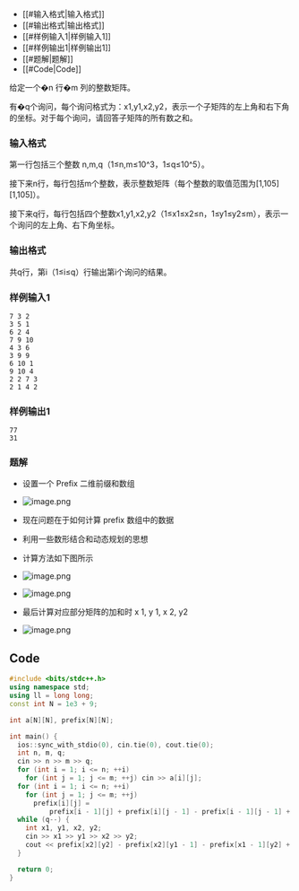 - [[#输入格式|输入格式]]
- [[#输出格式|输出格式]]
- [[#样例输入1|样例输入1]]
- [[#样例输出1|样例输出1]]
- [[#题解|题解]]
- [[#Code|Code]]

给定一个�n 行�m 列的整数矩阵。

有�q个询问，每个询问格式为：x1​,y1​,x2​,y2​，表示一个子矩阵的左上角和右下角的坐标。​对于每个询问，请回答子矩阵的所有数之和。

### 输入格式

第一行包括三个整数 n,m,q（1≤n,m≤10^3，1≤q≤10^5）。

接下来n行，每行包括m个整数，表示整数矩阵（每个整数的取值范围为[1,105][1,105]）。

接下来q行，每行包括四个整数x1​,y1​,x2​,y2​（1≤x1​≤x2​≤n，1≤y1​≤y2​≤m），表示一个询问的左上角、右下角坐标。​

### 输出格式

共q行，第i（1≤i≤q）行输出第i个询问的结果。

### 样例输入1

```undefined
7 3 2
3 5 1 
6 2 4 
7 9 10 
4 3 6 
3 9 9 
6 10 1 
9 10 4 
2 2 7 3
2 1 4 2
```

### 样例输出1

```undefined
77
31
```

### 题解
- 设置一个 Prefix 二维前缀和数组
- ![image.png](https://iili.io/J0VPW79.png)
- 现在问题在于如何计算 prefix 数组中的数据 
- 利用一些数形结合和动态规划的思想
- 计算方法如下图所示
- ![image.png](https://iili.io/J0VivZG.png)
- ![image.png](https://iili.io/J0VQbMG.png)

- 最后计算对应部分矩阵的加和时 x 1, y 1, x 2, y2
- ![image.png](https://iili.io/J0VtTg4.png)
## Code
``` c++
#include <bits/stdc++.h>
using namespace std;
using ll = long long;
const int N = 1e3 + 9;

int a[N][N], prefix[N][N];

int main() {
  ios::sync_with_stdio(0), cin.tie(0), cout.tie(0);
  int n, m, q;
  cin >> n >> m >> q;
  for (int i = 1; i <= n; ++i)
    for (int j = 1; j <= m; ++j) cin >> a[i][j];
  for (int i = 1; i <= n; ++i)
    for (int j = 1; j <= m; ++j)
      prefix[i][j] =
          prefix[i - 1][j] + prefix[i][j - 1] - prefix[i - 1][j - 1] + a[i][j];
  while (q--) {
    int x1, y1, x2, y2;
    cin >> x1 >> y1 >> x2 >> y2;
    cout << prefix[x2][y2] - prefix[x2][y1 - 1] - prefix[x1 - 1][y2] + prefix[x1 - 1][y1 - 1] << '\n';
  }

  return 0;
}
```
